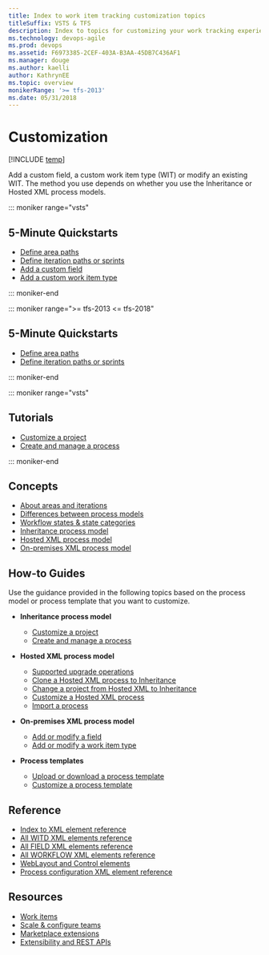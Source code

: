 ```yaml
---
title: Index to work item tracking customization topics
titleSuffix: VSTS & TFS   
description: Index to topics for customizing your work tracking experience in Visual Studio Team Services & Team Foundation Server 
ms.technology: devops-agile
ms.prod: devops
ms.assetid: F6973385-2CEF-403A-B3AA-45DB7C436AF1
ms.manager: douge
ms.author: kaelli
author: KathrynEE
ms.topic: overview
monikerRange: '>= tfs-2013'
ms.date: 05/31/2018
---
```


# Customization  

[!INCLUDE [temp](../_shared/version-vsts-tfs-all-versions.md)]

Add a custom field, a custom work item type (WIT) or modify an existing WIT. The method you use depends on whether you use the Inheritance or Hosted XML process models.  


::: moniker range="vsts"
## 5-Minute Quickstarts  

- [Define area paths](../../organizations/settings/set-area-paths.md?toc=/vsts/work/customize/toc.json&bc=/vsts/work/customize/breadcrumb/toc.json)
- [Define iteration paths or sprints](../../organizations/settings/set-iteration-paths-sprints.md?toc=/vsts/work/customize/toc.json&bc=/vsts/work/customize/breadcrumb/toc.json) 
- [Add a custom field](../../organizations/settings/work/add-custom-field.md?toc=/vsts/work/customize/toc.json&bc=/vsts/work/customize/breadcrumb/toc.json)   
- [Add a custom work item type](../../organizations/settings/work/add-custom-wit.md?toc=/vsts/work/customize/toc.json&bc=/vsts/work/customize/breadcrumb/toc.json)   

::: moniker-end

::: moniker range=">= tfs-2013 <= tfs-2018"
## 5-Minute Quickstarts  

- [Define area paths](../../organizations/settings/set-area-paths.md?toc=/vsts/work/customize/toc.json&bc=/vsts/work/customize/breadcrumb/toc.json)
- [Define iteration paths or sprints](../../organizations/settings/set-iteration-paths-sprints.md?toc=/vsts/work/customize/toc.json&bc=/vsts/work/customize/breadcrumb/toc.json) 

::: moniker-end

::: moniker range="vsts"
## Tutorials 
- [Customize a project](../../organizations/settings/work/customize-process.md?toc=/vsts/work/customize/toc.json&bc=/vsts/work/customize/breadcrumb/toc.json)   
- [Create and manage a process](../../organizations/settings/work/manage-process.md?toc=/vsts/work/customize/toc.json&bc=/vsts/work/customize/breadcrumb/toc.json) 

::: moniker-end

## Concepts

- [About areas and iterations](../../organizations/settings/about-areas-iterations.md?toc=/vsts/work/customize/toc.json&bc=/vsts/work/customize/breadcrumb/toc.json)  
- [Differences between process models](import-process/differences.md) 
- [Workflow states & state categories](workflow-and-state-categories.md)
- [Inheritance process model](../../organizations/settings/work/inheritance-process-model.md?toc=/vsts/work/customize/toc.json&bc=/vsts/work/customize/breadcrumb/toc.json)   
- [Hosted XML process model](hosted-xml-process-model.md)  
- [On-premises XML process model](on-premises-xml-process-model.md)  


## How-to Guides

Use the guidance provided in the following topics based on the process model or process template that you want to customize.  

- **Inheritance process model**
	- [Customize a project](../../organizations/settings/work/customize-process.md?toc=/vsts/work/customize/toc.json&bc=/vsts/work/customize/breadcrumb/toc.json)     
	- [Create and manage a process](../../organizations/settings/work/manage-process.md?toc=/vsts/work/customize/toc.json&bc=/vsts/work/customize/breadcrumb/toc.json)    

- **Hosted XML process model**
	- [Supported upgrade operations](../../organizations/settings/work/upgrade-support-hosted-to-inherited.md?toc=/vsts/work/customize/toc.json&bc=/vsts/work/customize/breadcrumb/toc.json)
	- [Clone a Hosted XML process to Inheritance](../../organizations/settings/work/upgrade-hosted-to-inherited.md?toc=/vsts/work/customize/toc.json&bc=/vsts/work/customize/breadcrumb/toc.json)  
	- [Change a project from Hosted XML to Inheritance](../../organizations/settings/work/change-process-from-hosted-to-inherited.md?toc=/vsts/work/customize/toc.json&bc=/vsts/work/customize/breadcrumb/toc.json)  
	- [Customize a Hosted XML process](import-process/customize-process.md)  
    - [Import a process](import-process/import-process.md)

- **On-premises XML process model**
    - [Add or modify a field](add-modify-field.md)
    - [Add or modify a work item type](add-modify-wit.md)

- **Process templates**
    - [Upload or download a process template](../work-items/guidance/manage-process-templates.md?toc=/vsts/work/customize/toc.json&bc=/vsts/work/customize/breadcrumb/toc.json)
    - [Customize a process template](reference/process-templates/customize-process.md)  

## Reference  
  
- [Index to XML element reference](reference/xml-element-reference.md) 
- [All WITD XML elements reference](reference/all-witd-xml-elements-reference.md)
- [All FIELD XML elements reference](reference/all-field-xml-elements-reference.md)  
- [All WORKFLOW XML elements reference](reference/all-workflow-xml-elements-reference.md) 
- [WebLayout and Control elements](reference/weblayout-xml-elements.md)
- [Process configuration XML element reference](reference/process-configuration-xml-element.md)

 
## Resources 

- [Work items](../work-items/index.md)
- [Scale & configure teams](../../organizations/settings/index.md)
- [Marketplace extensions](../../marketplace/install-vsts-extension.md)
- [Extensibility and REST APIs](../../extend/overview.md) 
